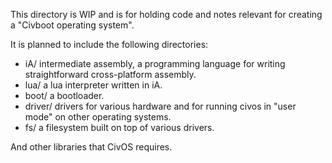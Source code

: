 This directory is WIP and is for holding code and notes
relevant for creating a "Civboot operating system".

It is planned to include the following directories:
* iA/ intermediate assembly, a programming language
   for writing straightforward cross-platform assembly.
* lua/ a lua interpreter written in iA.
* boot/ a bootloader.
* driver/ drivers for various hardware and for running
  civos in "user mode" on other operating systems.
* fs/ a filesystem built on top of various drivers.

And other libraries that CivOS requires.
